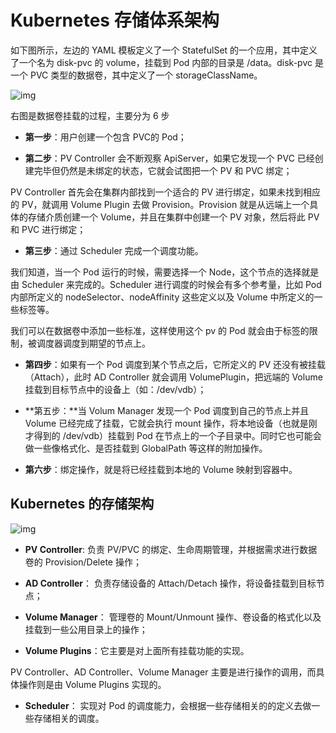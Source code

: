 # Kubernetes 存储体系架构

如下图所示，左边的 YAML 模板定义了一个 StatefulSet 的一个应用，其中定义了一个名为 disk-pvc 的 volume，挂载到 Pod 内部的目录是 /data。disk-pvc 是一个 PVC 类型的数据卷，其中定义了一个 storageClassName。

![img](https://edu.aliyun.com/files/course/2021/04-06/160543767619328163.png)

右图是数据卷挂载的过程，主要分为 6 步

- **第一步**：用户创建一个包含 PVC的 Pod；

 

- **第二步**：PV Controller 会不断观察 ApiServer，如果它发现一个 PVC 已经创建完毕但仍然是未绑定的状态，它就会试图把一个 PV 和 PVC 绑定；

 

PV Controller 首先会在集群内部找到一个适合的 PV 进行绑定，如果未找到相应的 PV，就调用 Volume Plugin 去做 Provision。Provision 就是从远端上一个具体的存储介质创建一个 Volume，并且在集群中创建一个 PV 对象，然后将此 PV 和 PVC 进行绑定；

 

- **第三步**：通过 Scheduler 完成一个调度功能。

 

我们知道，当一个 Pod 运行的时候，需要选择一个 Node，这个节点的选择就是由 Scheduler 来完成的。Scheduler 进行调度的时候会有多个参考量，比如 Pod 内部所定义的 nodeSelector、nodeAffinity 这些定义以及 Volume 中所定义的一些标签等。

 

我们可以在数据卷中添加一些标准，这样使用这个 pv 的 Pod 就会由于标签的限制，被调度器调度到期望的节点上。

 

- **第四步**：如果有一个 Pod 调度到某个节点之后，它所定义的 PV 还没有被挂载（Attach），此时 AD Controller 就会调用 VolumePlugin，把远端的 Volume 挂载到目标节点中的设备上（如：/dev/vdb）；

 

- **第五步：**当 Volum Manager 发现一个 Pod 调度到自己的节点上并且 Volume 已经完成了挂载，它就会执行 mount 操作，将本地设备（也就是刚才得到的 /dev/vdb）挂载到 Pod 在节点上的一个子目录中。同时它也可能会做一些像格式化、是否挂载到 GlobalPath 等这样的附加操作。

 

- **第六步**：绑定操作，就是将已经挂载到本地的 Volume 映射到容器中。



## Kubernetes 的存储架构



![img](https://edu.aliyun.com/files/course/2021/04-06/160617957718804316.png)

 

- **PV Controller**: 负责 PV/PVC 的绑定、生命周期管理，并根据需求进行数据卷的 Provision/Delete 操作；

 

- **AD Controller**： 负责存储设备的 Attach/Detach 操作，将设备挂载到目标节点；

 

- **Volume Manager**： 管理卷的 Mount/Unmount 操作、卷设备的格式化以及挂载到一些公用目录上的操作；

 

- **Volume Plugins**：它主要是对上面所有挂载功能的实现。

 

PV Controller、AD Controller、Volume Manager 主要是进行操作的调用，而具体操作则是由 Volume Plugins 实现的。

 

- **Scheduler**： 实现对 Pod 的调度能力，会根据一些存储相关的的定义去做一些存储相关的调度。

 

